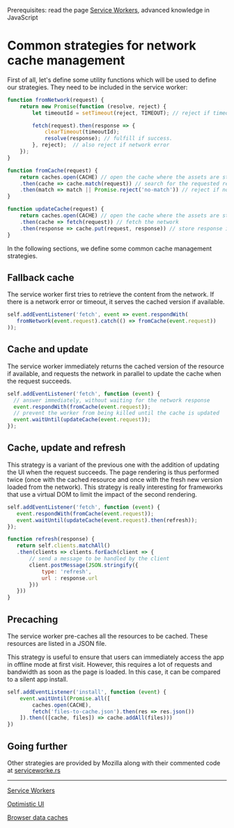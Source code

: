 <span class="requirements">Prerequisites: read the page <a href="service-workers.md">Service Workers</a>, advanced knowledge in JavaScript</span>

Common strategies for network cache management
===============================================

First of all, let's define some utility functions which will be used to define our strategies. They need to be included in the service worker:

```javascript
function fromNetwork(request) {
    return new Promise(function (resolve, reject) {
        let timeoutId = setTimeout(reject, TIMEOUT); // reject if timeout

        fetch(request).then(response => {
            clearTimeout(timeoutId);
            resolve(response); // fulfill if success.
        }, reject);  // also reject if network error
    });
}

function fromCache(request) {
    return caches.open(CACHE) // open the cache where the assets are stored
    .then(cache => cache.match(request)) // search for the requested resource
    .then(match => match || Promise.reject('no-match')) // reject if not found
}

function updateCache(request) {
    return caches.open(CACHE) // open the cache where the assets are stored
    .then(cache => fetch(request)) // fetch the network
    .then(response => cache.put(request, response)) // store response in cache
}
 ```

In the following sections, we define some common cache management strategies.

## Fallback cache

The service worker first tries to retrieve the content from the network. If there is a network error or timeout, it serves the cached version if available.

 ```javascript
self.addEventListener('fetch', event => event.respondWith(
    fromNetwork(event.request).catch(() => fromCache(event.request))
));
 ```
## Cache and update

The service worker immediately returns the cached version of the resource if available, and requests the network in parallel to update the cache when the request succeeds.

  ```javascript
self.addEventListener('fetch', function (event) {
    // answer immediately, without waiting for the network response
    event.respondWith(fromCache(event.request));
    // prevent the worker from being killed until the cache is updated
    event.waitUntil(updateCache(event.request));
});
  ```

## Cache, update and refresh

This strategy is a variant of the previous one with the addition of updating the UI when the request succeeds. The page rendering is thus performed twice (once with the cached resource and once with the fresh new version loaded from the network). This strategy is really interesting for frameworks that use a virtual DOM to limit the impact of the second rendering.

 ```javascript
self.addEventListener('fetch', function (event) {
    event.respondWith(fromCache(event.request));
    event.waitUntil(updateCache(event.request).then(refresh));
});

function refresh(response) {
    return self.clients.matchAll()
    .then(clients => clients.forEach(client => {
        // send a message to be handled by the client
        client.postMessage(JSON.stringify({
            type: 'refresh',
            url : response.url
        }))
    }))
}
```

## Precaching

The service worker pre-caches all the resources to be cached. These resources are listed in a JSON file.

This strategy is useful to ensure that users can immediately access the app in offline mode at first visit. However, this requires a lot of requests and bandwidth as soon as the page is loaded. In this case, it can be compared to a silent app install.

```javascript
self.addEventListener('install', function (event) {
    event.waitUntil(Promise.all([
        caches.open(CACHE),
        fetch('files-to-cache.json').then(res => res.json())
    ]).then(([cache, files]) => cache.addAll(files)))
})
```

## Going further

Other strategies are provided by Mozilla along with their commented code at [serviceworke.rs](http://serviceworke.rs)

---

[Service Workers](service-workers.md)

[Optimistic UI](optimistic-ui.md)

[Browser data caches](data-cache.md)
